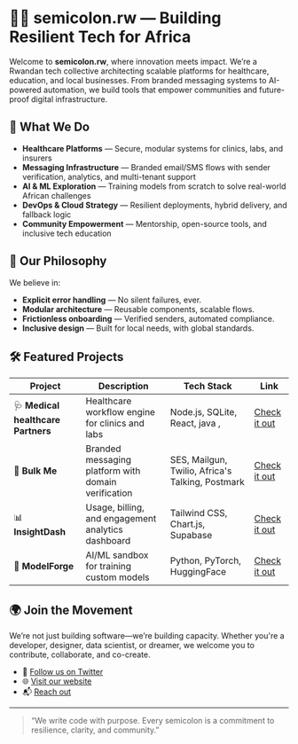 # 👨‍⚕️ semicolon.rw — Building Resilient Tech for Africa

Welcome to **semicolon.rw**, where innovation meets impact. We’re a Rwandan tech collective architecting scalable platforms for healthcare, education, and local businesses. From branded messaging systems to AI-powered automation, we build tools that empower communities and future-proof digital infrastructure.

## 🚀 What We Do

- **Healthcare Platforms** — Secure, modular systems for clinics, labs, and insurers
- **Messaging Infrastructure** — Branded email/SMS flows with sender verification, analytics, and multi-tenant support
- **AI & ML Exploration** — Training models from scratch to solve real-world African challenges
- **DevOps & Cloud Strategy** — Resilient deployments, hybrid delivery, and fallback logic
- **Community Empowerment** — Mentorship, open-source tools, and inclusive tech education

## 🧠 Our Philosophy

We believe in:
- **Explicit error handling** — No silent failures, ever.
- **Modular architecture** — Reusable components, scalable flows.
- **Frictionless onboarding** — Verified senders, automated compliance.
- **Inclusive design** — Built for local needs, with global standards.

## 🛠️ Featured Projects

| Project | Description | Tech Stack |  Link          |
|--------|-------------|------------|-------------------|
| 🩺 **Medical healthcare Partners** | Healthcare workflow engine for clinics and labs | Node.js, SQLite, React, java ,  | [Check it out](https://healthcarepartners.co.rw/) |
| 📩 **Bulk Me** | Branded messaging platform with domain verification | SES, Mailgun, Twilio, Africa's Talking, Postmark |  [Check it out]() |
| 📊 **InsightDash** | Usage, billing, and engagement analytics dashboard | Tailwind CSS, Chart.js, Supabase |  [Check it out]() |
| 🤖 **ModelForge** | AI/ML sandbox for training custom models | Python, PyTorch, HuggingFace |  [Check it out]() |

## 🌍 Join the Movement

We’re not just building software—we’re building capacity. Whether you're a developer, designer, data scientist, or dreamer, we welcome you to contribute, collaborate, and co-create.

- 💬 [Follow us on Twitter](https://twitter.com/semicolonrw)
- 🌐 [Visit our website](https://semicolon.rw)
- 📬 [Reach out](mailto:jeandedieu@masteryhub.co.rw)

---

> “We write code with purpose. Every semicolon is a commitment to resilience, clarity, and community.”

